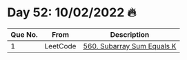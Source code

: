 # Day 52: 10/02/2022 🔥

| Que No. | From | Description |
| --- | --- | --- |
| 1 | LeetCode | [560. Subarray Sum Equals K](https://leetcode.com/problems/subarray-sum-equals-k/) |
